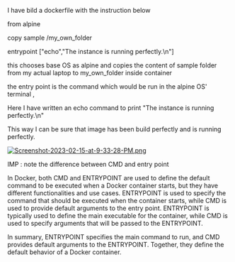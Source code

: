 I have bild a dockerfile with the instruction below

from alpine

copy sample /my_own_folder

entrypoint ["echo","The instance is running perfectly.\n"]


this chooses base OS as alpine and copies the content of sample folder from my actual laptop to my_own_folder inside container

the entry point is the command which would be run in the alpine OS' terminal ,

Here I have written an echo command to print "The instance is running perfectly.\n"

This way I can be sure that image has been build perfectly and is running perfectly.

[![Screenshot-2023-02-15-at-9-33-28-PM.png](https://i.postimg.cc/76nMbFJR/Screenshot-2023-02-15-at-9-33-28-PM.png)](https://postimg.cc/gXr6TBDy)

IMP : note the difference between CMD and entry point 

In Docker, both CMD and ENTRYPOINT are used to define the default command to be executed when a Docker container starts, but they have different functionalities and use cases.
ENTRYPOINT is used to specify the command that should be executed when the container starts, while CMD is used to provide default arguments to the entry point. ENTRYPOINT is typically used to define the main executable for the container, while CMD is used to specify arguments that will be passed to the ENTRYPOINT.

In summary, ENTRYPOINT specifies the main command to run, and CMD provides default arguments to the ENTRYPOINT. Together, they define the default behavior of a Docker container.
